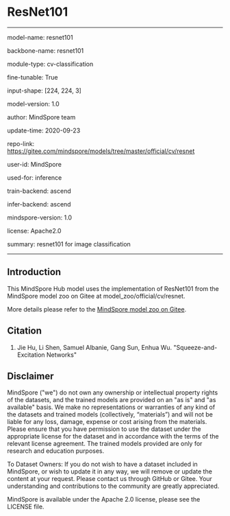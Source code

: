 # ResNet101

---

model-name: resnet101

backbone-name: resnet101

module-type: cv-classification

fine-tunable: True

input-shape: [224, 224, 3]

model-version: 1.0

author: MindSpore team

update-time: 2020-09-23

repo-link: <https://gitee.com/mindspore/models/tree/master/official/cv/resnet>

user-id: MindSpore

used-for: inference

train-backend: ascend

infer-backend: ascend

mindspore-version: 1.0

license: Apache2.0

summary: resnet101 for image classification

---

## Introduction

This MindSpore Hub model uses the implementation of ResNet101 from the MindSpore model zoo on Gitee at model_zoo/official/cv/resnet.

More details please refer to the [MindSpore model zoo on Gitee](https://gitee.com/mindspore/models/blob/master/official/cv/resnet/README.md).

## Citation

1. Jie Hu, Li Shen, Samuel Albanie, Gang Sun, Enhua Wu. "Squeeze-and-Excitation Networks"

## Disclaimer

MindSpore ("we") do not own any ownership or intellectual property rights of the datasets, and the trained models are provided on an "as is" and "as available" basis. We make no representations or warranties of any kind of the datasets and trained models (collectively, “materials”) and will not be liable for any loss, damage, expense or cost arising from the materials. Please ensure that you have permission to use the dataset under the appropriate license for the dataset and in accordance with the terms of the relevant license agreement. The trained models provided are only for research and education purposes.

To Dataset Owners: If you do not wish to have a dataset included in MindSpore, or wish to update it in any way, we will remove or update the content at your request. Please contact us through GitHub or Gitee. Your understanding and contributions to the community are greatly appreciated.

MindSpore is available under the Apache 2.0 license, please see the LICENSE file.